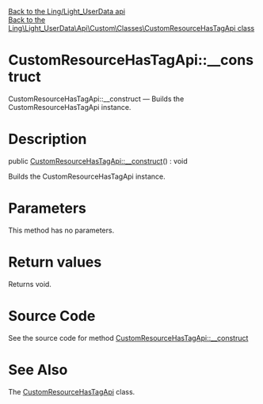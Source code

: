 [Back to the Ling/Light_UserData api](https://github.com/lingtalfi/Light_UserData/blob/master/doc/api/Ling/Light_UserData.md)<br>
[Back to the Ling\Light_UserData\Api\Custom\Classes\CustomResourceHasTagApi class](https://github.com/lingtalfi/Light_UserData/blob/master/doc/api/Ling/Light_UserData/Api/Custom/Classes/CustomResourceHasTagApi.md)


CustomResourceHasTagApi::__construct
================



CustomResourceHasTagApi::__construct — Builds the CustomResourceHasTagApi instance.




Description
================


public [CustomResourceHasTagApi::__construct](https://github.com/lingtalfi/Light_UserData/blob/master/doc/api/Ling/Light_UserData/Api/Custom/Classes/CustomResourceHasTagApi/__construct.md)() : void




Builds the CustomResourceHasTagApi instance.




Parameters
================

This method has no parameters.


Return values
================

Returns void.








Source Code
===========
See the source code for method [CustomResourceHasTagApi::__construct](https://github.com/lingtalfi/Light_UserData/blob/master/Api/Custom/Classes/CustomResourceHasTagApi.php#L21-L24)


See Also
================

The [CustomResourceHasTagApi](https://github.com/lingtalfi/Light_UserData/blob/master/doc/api/Ling/Light_UserData/Api/Custom/Classes/CustomResourceHasTagApi.md) class.



